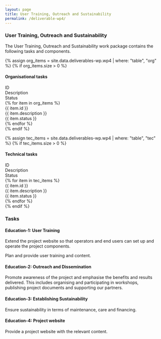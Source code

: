 ```yaml
---
layout: page
title: User Training, Outreach and Sustainability
permalink: /deliverable-wp4/
---
```


### User Training, Outreach and Sustainability ###

The User Training, Outreach and Sustainability work package contains the following tasks and components.

{% assign org_items = site.data.deliverables-wp.wp4 | where: "table", "org" %}
{% if org_items.size > 0 %}
#### Organisational tasks ####
<html>
    <div class="wp-bar">
        <div class="wp-header-row">
            <div class="wp-header-col">ID</div>
            <div class="wp-header-col">Description</div>
            <div class="wp-header-col">Status</div>
        </div>
        {% for item in org_items %}
            <div class="wp-row">
                <div class="wp-col">{{ item.id }}</div>
                <div class="wp-col">{{ item.description }}</div>
                <div class="wp-col wp-status {{ item.status | downcase | replace: ' ', '-' }}">{{ item.status }}</div>
            </div>
        {% endfor %}
    </div>
</html>
{% endif %}

{% assign tec_items = site.data.deliverables-wp.wp4 | where: "table", "tec" %}
{% if tec_items.size > 0 %}
#### Technical tasks ####
<html>
    <div class="wp-bar">
        <div class="wp-header-row">
            <div class="wp-header-col">ID</div>
            <div class="wp-header-col">Description</div>
            <div class="wp-header-col">Status</div>
        </div>
        {% for item in tec_items %}
            <div class="wp-row">
                <div class="wp-col">{{ item.id }}</div>
                <div class="wp-col">{{ item.description }}</div>
                <div class="wp-col wp-status {{ item.status | downcase | replace: ' ', '-' }}">{{ item.status }}</div>
            </div>
        {% endfor %}
    </div>
</html>
{% endif %}

### Tasks ###

#### Education-1: User Training ####

Extend the project website so that operators and end users can set up and operate the project components. 

Plan and provide user training and content.

#### Education-2: Outreach and Dissemination ####

Promote awareness of the project and emphasise the benefits and results delivered. This includes organising and participating in workshops, publishing project documents and supporting our partners.

#### Education-3: Establishing Sustainability ####
 
Ensure sustainability in terms of maintenance, care and financing. 

#### Education-4: Project website ####

Provide a project website with the relevant content.